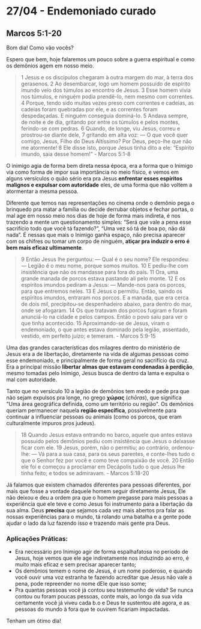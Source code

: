 # 27/04 - Endemoniado curado

## Marcos 5:1-20

Bom dia! Como vão vocês? 

Espero que bem, hoje falaremos um pouco sobre a guerra espiritual e como os demônios agem em nosso meio.

> 1 Jesus e os discípulos chegaram à outra margem do mar, à terra dos gerasenos. 2 Ao desembarcar, logo um homem possuído de espírito imundo veio dos túmulos ao encontro de Jesus. 3 Esse homem vivia nos túmulos, e ninguém podia prendê-lo, nem mesmo com correntes. 4 Porque, tendo sido muitas vezes preso com correntes e cadeias, as cadeias foram quebradas por ele, e as correntes foram despedaçadas. E ninguém conseguia dominá-lo. 5 Andava sempre, de noite e de dia, gritando por entre os túmulos e pelos montes, ferindo-se com pedras. 6 Quando, de longe, viu Jesus, correu e prostrou-se diante dele, 7 gritando em alta voz: — O que você quer comigo, Jesus, Filho do Deus Altíssimo? Por Deus, peço-lhe que não me atormente! 8 Ele disse isto, porque Jesus tinha dito a ele: “Espírito imundo, saia desse homem!” - Marcos 5:1-8
> 

O inimigo agia de forma bem direta nessa época, era a forma que o Inimigo via como forma de impor sua importância no meio físico, e vemos em alguns versículos o quão sério era pra Jesus **enfrentar esses espíritos malignos e expulsar com autoridade** eles, de uma forma que não voltem a atormentar a mesma pessoa.

Diferente que temos nas representações no cinema onde o demônio pega o brinquedo pra matar a família ou decide derrubar objetos e fechar portas, o mal age em nosso meio nos dias de hoje de forma mais indireta, é nos trazendo a mente um questionamento simples: “Será que vale a pena esse sacrifício todo que você tá fazendo?”, “Uma vez só tá de boa po, não dá nada”. É nessas que mais o Inimigo ganha espaço, não precisa aparecer com os chifres ou tomar um corpo de ninguém, **atiçar pra induzir o erro é bem mais eficaz ultimamente**.

> 9 Então Jesus lhe perguntou: — Qual é o seu nome? Ele respondeu: — Legião é o meu nome, porque somos muitos. 10 E pediu-lhe com insistência que não os mandasse para fora do país. 11 Ora, uma grande manada de porcos estava pastando ali pelo monte. 12 E os espíritos imundos pediram a Jesus: — Mande-nos para os porcos, para que entremos neles. 13 E Jesus o permitiu. Então, saindo os espíritos imundos, entraram nos porcos. E a manada, que era cerca de dois mil, precipitou-se despenhadeiro abaixo, para dentro do mar, onde se afogaram. 14 Os que tratavam dos porcos fugiram e foram anunciá-lo na cidade e pelos campos. Então o povo saiu para ver o que tinha acontecido. 15 Aproximando-se de Jesus, viram o endemoniado, o que antes estava dominado pela legião, assentado, vestido, em perfeito juízo; e temeram. - Marcos 5:9-15
> 

Uma das grandes características dos milagres dentro do ministério de Jesus era a de libertação, diretamente na vida de algumas pessoas como esse endemoniado, e principalmente de forma geral no sacrifício da cruz. Era a principal missão **libertar almas que estavam condenadas à perdição**, mesmo tomadas pelo Inimigo, Jesus busca de dentro da lama e expulsa o mal com autoridade. 

Tanto que no versículo 10 a legião de demônios tem medo e pede pra que não sejam expulsos pra longe, no grego **χώρας** (*chōras*), que significa "Uma área geográfica definida, como um território ou região". Os demônios queriam permanecer naquela **região específica**, possivelmente para continuar a influenciar pessoas ou animais (como os porcos, que eram culturalmente impuros pros judeus).

> 18 Quando Jesus estava entrando no barco, aquele que antes estava possuído pelos demônios pediu com insistência que Jesus o deixasse ficar com ele. 19 Jesus, porém, não o permitiu; ao contrário, ordenou-lhe: — Vá para a sua casa, para os seus parentes, e conte-lhes tudo o que o Senhor fez por você e como teve compaixão de você. 20 Então ele foi e começou a proclamar em Decápolis tudo o que Jesus lhe tinha feito; e todos se admiravam. - Marcos 5:18-20
> 

Já falamos que existem chamados diferentes para pessoas diferentes, por mais que fosse a vontade daquele homem seguir diretamente Jesus, Ele não deixou e deu a ordem pra que o homem pregasse para mais pessoas a experiência que ele teve e como Jesus foi instrumento para a libertação da sua alma. Deus **precisa** que sejamos cada vez mais abertos pra falar as nossas experiências para o mundo, tá rolando uma batalha e a gente pode ajudar o lado da luz fazendo isso e trazendo mais gente pra Deus.

### Aplicações Práticas:

- Era necessário pro Inimigo agir de forma espalhafatosa no período de Jesus, hoje vemos que ele age indiretamente nos induzindo ao erro, é muito mais eficaz e sem precisar aparecer tanto;
- Os demônios temem o nome de Jesus, é um nome poderoso, e quando você ouvir uma voz estranha te fazendo acreditar que Jesus não vale a pena, pode repreender no nome dEle que isso some;
- Pra quantas pessoas você já contou seu testemunho de vida? Se nunca contou ou foram poucas pessoas, conte mais, ao longo da sua vida certamente você já viveu cada b.o e Deus te sustentou até agora, e as pessoas do mundo à fora que te ouvirem ficariam impactadas.

Tenham um ótimo dia!